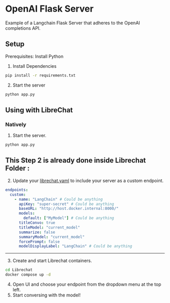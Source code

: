 # OpenAI Flask Server

Example of a Langchain Flask Server that adheres to the OpenAI completions API.

## Setup

Prerequisites: Install Python

1. Install Dependencies

```bash
pip install -r requirements.txt
```

2. Start the server

```bash
python app.py
```

## Using with LibreChat

### Natively

1. Start the server.

```bash
python app.py
```

This Step 2  is already done inside Librechat Folder : 
---------------------------------------

2. Update your [librechat.yaml](https://www.librechat.ai/docs/configuration/librechat_yaml) to include your server as a custom endpoint.

```yaml filename="librechat.yaml"
endpoints:
  custom:
    - name: "LangChain" # Could be anything
      apiKey: "super-secret" # Could be anything
      baseURL: "http://host.docker.internal:8000/"
      models:
        default: ["MyModel"] # Could be anything
      titleConvo: true
      titleModel: "current_model"
      summarize: false
      summaryModel: "current_model"
      forcePrompt: false
      modelDisplayLabel: "LangChain" # Could be anything
```

---------------------------------------


3. Create and start Librechat containers.

```bash
cd Librechat
docker compose up -d
```

4. Open UI and choose your endpoint from the dropdown menu at the top left.
5. Start conversing with the model!


